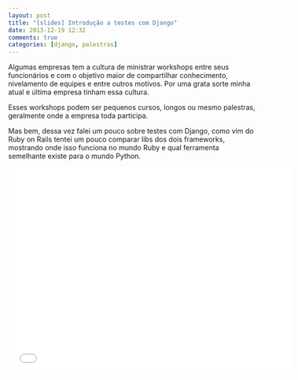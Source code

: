 ```yaml
---
layout: post
title: "[slides] Introdução a testes com Django"
date: 2013-12-19 12:32
comments: true
categories: [django, palestras]
---
```


Algumas empresas tem a cultura de ministrar workshops entre seus funcionários e com o objetivo maior de compartilhar conhecimento, nivelamento de equipes e entre outros motivos. Por uma grata sorte minha atual e última empresa
tinham essa cultura.


Esses workshops podem ser pequenos cursos, longos ou mesmo palestras, geralmente onde a empresa toda participa.


Mas bem, dessa vez falei um pouco sobre testes com Django, como vim do Ruby on Rails tentei um pouco comparar libs dos dois frameworks, mostrando onde isso funciona no mundo Ruby e qual ferramenta semelhante existe para
o mundo Python.


<iframe src="//slid.es/igorleroy/introducao-a-testes-com-django/embed?style=light" width="576" height="420" scrolling="no" frameborder="0" webkitallowfullscreen mozallowfullscreen allowfullscreen></iframe>
